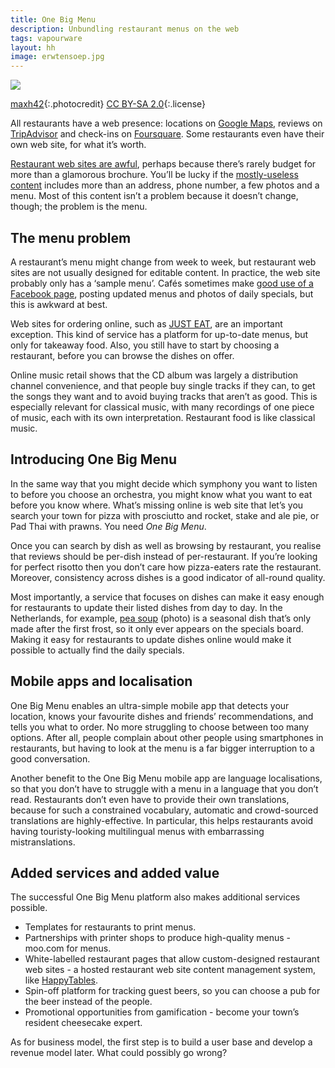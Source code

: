 ```yaml
---
title: One Big Menu
description: Unbundling restaurant menus on the web
tags: vapourware
layout: hh
image: erwtensoep.jpg
---
```


![](erwtensoep.jpg)

[maxh42](https://www.flickr.com/photos/maxh42/14659258634){:.photocredit}
[CC BY-SA 2.0](https://creativecommons.org/licenses/by-sa/2.0/){:.license}

All restaurants have a web presence: locations on [Google Maps](https://www.google.com/maps), reviews on [TripAdvisor](http://www.tripadvisor.com/) and check-ins on [Foursquare](https://foursquare.com/). Some restaurants even have their own web site, for what it’s worth.

[Restaurant web sites are awful](http://www.juliansanchez.com/2010/12/27/why-are-restaurant-web-sites-so-bad/), perhaps because there’s rarely budget for more than a glamorous brochure. You’ll be lucky if the [mostly-useless content](http://neversaidaboutrestaurantwebsites.tumblr.com/) includes more than an address, phone number, a few photos and a menu. Most of this content isn’t a problem because it doesn’t change, though; the problem is the menu.


## The menu problem

A restaurant’s menu might change from week to week, but restaurant web sites are not usually designed for editable content. In practice, the web site probably only has a ‘sample menu’. Cafés sometimes make [good use of a Facebook page](https://www.facebook.com/UrbanEspressoBar), posting updated menus and photos of daily specials, but this is awkward at best.

Web sites for ordering online, such as [JUST EAT](http://www.just-eat.co.uk/), are an important exception. This kind of service has a platform for up-to-date menus, but only for takeaway food. Also, you still have to start by choosing a restaurant, before you can browse the dishes on offer.

Online music retail shows that the CD album was largely a distribution channel convenience, and that people buy single tracks if they can, to get the songs they want and to avoid buying tracks that aren’t as good. This is especially relevant for classical music, with many recordings of one piece of music, each with its own interpretation. Restaurant food is like classical music.

## Introducing One Big Menu

In the same way that you might decide which symphony you want to listen to before you choose an orchestra, you might know what you want to eat before you know where. What’s missing online is web site that let’s you search your town for pizza with prosciutto and rocket, stake and ale pie, or Pad Thai with prawns. You need _One Big Menu_.

Once you can search by dish as well as browsing by restaurant, you realise that reviews should be per-dish instead of per-restaurant. If you’re looking for perfect risotto then you don’t care how pizza-eaters rate the restaurant. Moreover, consistency across dishes is a good indicator of all-round quality.

Most importantly, a service that focuses on dishes can make it easy enough for restaurants to update their listed dishes from day to day. In the Netherlands, for example, [pea soup](http://en.wikipedia.org/wiki/Pea_soup#Netherlands) (photo) is a seasonal dish that’s only made after the first frost, so it only ever appears on the specials board. Making it easy for restaurants to update dishes online would make it possible to actually find the daily specials.


## Mobile apps and localisation

One Big Menu enables an ultra-simple mobile app that detects your location, knows your favourite dishes and friends’ recommendations, and tells you what to order. No more struggling to choose between too many options. After all, people complain about other people using smartphones in restaurants, but having to look at the menu is a far bigger interruption to a good conversation.

Another benefit to the One Big Menu mobile app are language localisations, so that you don’t have to struggle with a menu in a language that you don’t read. Restaurants don’t even have to provide their own translations, because for such a constrained vocabulary, automatic and crowd-sourced translations are highly-effective. In particular, this helps restaurants avoid having touristy-looking multilingual menus with embarrassing mistranslations.


## Added services and added value

The successful One Big Menu platform also makes additional services possible.

* Templates for restaurants to print menus.
* Partnerships with printer shops to produce high-quality menus - moo.com for menus.
* White-labelled restaurant pages that allow custom-designed restaurant web sites - a hosted restaurant web site content management system, like [HappyTables](http://www.happytables.com/).
* Spin-off platform for tracking guest beers, so you can choose a pub for the beer instead of the people.
* Promotional opportunities from gamification - become your town’s resident cheesecake expert.

As for business model, the first step is to build a user base and develop a revenue model later. What could possibly go wrong?
